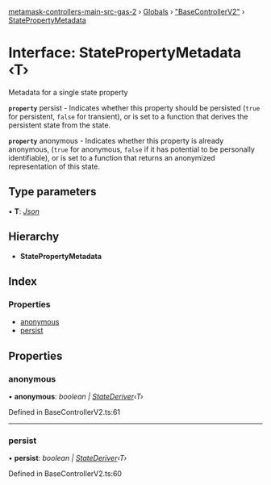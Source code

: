 [metamask-controllers-main-src-gas-2](../README.md) › [Globals](../globals.md) › ["BaseControllerV2"](../modules/_basecontrollerv2_.md) › [StatePropertyMetadata](_basecontrollerv2_.statepropertymetadata.md)

# Interface: StatePropertyMetadata ‹**T**›

Metadata for a single state property

**`property`** persist - Indicates whether this property should be persisted
(`true` for persistent, `false` for transient), or is set to a function
that derives the persistent state from the state.

**`property`** anonymous - Indicates whether this property is already anonymous,
(`true` for anonymous, `false` if it has potential to be personally
identifiable), or is set to a function that returns an anonymized
representation of this state.

## Type parameters

▪ **T**: *[Json](../modules/_basecontrollerv2_.md#json)*

## Hierarchy

* **StatePropertyMetadata**

## Index

### Properties

* [anonymous](_basecontrollerv2_.statepropertymetadata.md#anonymous)
* [persist](_basecontrollerv2_.statepropertymetadata.md#persist)

## Properties

###  anonymous

• **anonymous**: *boolean | [StateDeriver](../modules/_basecontrollerv2_.md#statederiver)‹T›*

Defined in BaseControllerV2.ts:61

___

###  persist

• **persist**: *boolean | [StateDeriver](../modules/_basecontrollerv2_.md#statederiver)‹T›*

Defined in BaseControllerV2.ts:60
